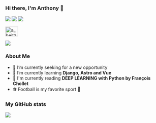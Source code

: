 ### Hi there, I'm Anthony 👋

[![](https://img.shields.io/badge/-@AnthonyHeitzeberg-%23181717?style=flat-square&logo=github)](https://github.com/AnthonyHeitzeberg)
[![](https://img.shields.io/badge/-Anthony%20Heitzeberg-blue?style=flat-square&logo=Linkedin&logoColor=white&link=https://www.linkedin.com/in/anthony-heitzeberg-5537b2179/)](https://www.linkedin.com/in/anthony-heitzeberg-5537b2179/)
[![](https://img.shields.io/badge/-a.heitzeberg007@gmail.com-c14438?style=flat-square&logo=Gmail&logoColor=white&link=mailto:a.heitzeberg007@gmail.com)](mailto:anthonycheitzeberg@gmail.com)
<p align="left">
<a href="https://www.hackerrank.com/a_heitzeberg007" target="blank"><img align="center" src="https://raw.githubusercontent.com/rahuldkjain/github-profile-readme-generator/master/src/images/icons/Social/hackerrank.svg" alt="a_heitzeberg007" height="30" width="40" /></a>
</p>

<a href="https://github.com/AnthonyHeitzeberg/github-profile-views-counter">
    <img src="https://komarev.com/ghpvc/?username=anthonycheitzeberg&style=for-the-badge&base=20000&color=blue">
</a>

### About Me
- 🔭 I’m currently seeking for a new opportunity
- 🌱 I’m currently learning **Django, Astro and Vue**
- 📘 I'm currently reading **DEEP LEARNING with Python by François Chollet**
- ⚽ Football is my favorite sport 🥇

### My GitHub stats 

<img src="https://github-readme-stats.vercel.app/api?username=anthonycheitzeberg&count_private=true&show_icons=true" />



